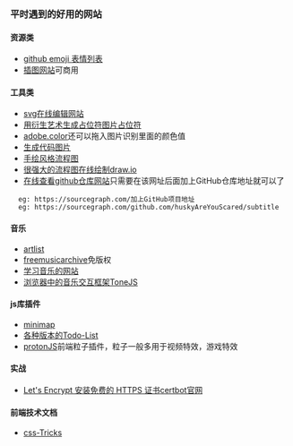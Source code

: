 ### 平时遇到的好用的网站

#### 资源类
* [github emoji 表情列表](https://www.cnblogs.com/takeurhand/p/6940135.html)
* [插图网站](https://undraw.co/illustrations)可商用

#### 工具类
* [svg在线编辑网站](https://www.zhangxinxu.com/sp/svg/)
* [用衍生艺术生成占位符图片占位符](https://generative-placeholders.glitch.me/)
* [adobe.color](https://color.adobe.com/zh/create/color-wheel/)还可以拖入图片识别里面的颜色值
* [生成代码图片](https://carbon.now.sh/)
* [手绘风格流程图](https://excalidraw.com)
* [很强大的流程图在线绘制draw.io](https://www.draw.io/)
* [在线查看github仓库网站](https://sourcegraph.com)只需要在该网址后面加上GitHub仓库地址就可以了
```
  eg: https://sourcegraph.com/加上GitHub项目地址
  eg: https://sourcegraph.com/github.com/huskyAreYouScared/subtitle
```

#### 音乐
* [artlist](https://artlist.io)
* [freemusicarchive](https://freemusicarchive.org/)免版权
* [学习音乐的网站](https://learningmusic.ableton.com/zh/index.html)
* [浏览器中的音乐交互框架ToneJS](https://tonejs.github.io/)

#### js库插件
* [minimap](https://github.com/lrsjng/pagemap)
* [各种版本的Todo-List](http://todomvc.com/)
* [protonJS](https://drawcall.github.io/Proton/)前端粒子插件，粒子一般多用于视频特效，游戏特效

#### 实战
* [Let's Encrypt 安装免费的 HTTPS 证书](https://www.jitao.tech/blog/2020/01/sre-lets-encrypt/)[certbot官网](https://certbot.eff.org)

#### 前端技术文档
* [css-Tricks](https://css-tricks.com/)